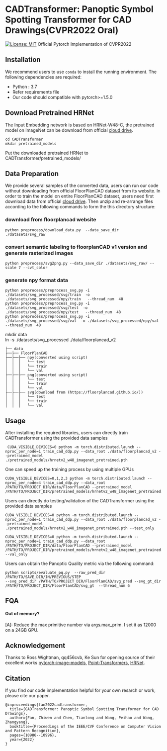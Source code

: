 # CADTransformer: Panoptic Symbol Spotting Transformer for CAD Drawings(CVPR2022 Oral)
[![License: MIT](https://img.shields.io/badge/License-MIT-green.svg)](https://opensource.org/licenses/MIT)
Official Pytorch Implementation of CVPR2022 

## Installation
We recommend users to use `conda` to install the running environment. The following dependencies are required:

- Python : 3.7
- Refer requirements file
- Our code should compatible with pytorch>=1.5.0

## Download Pretrained HRNet
The Input Embedding network is based on HRNet-W48-C, the pretrained model on ImageNet can be download from official [cloud drive](https://github.com/HRNet/HRNet-Image-Classification).
```
cd CADTransformer
mkdir pretrained_models
```
Put the downloaded pretrained HRNet to CADTransformer/pretrained_models/

## Data Preparation
We provide several samples of the converted data, users can run our code without downloading from official FloorPlanCAD dataset from its website.
In order to train the model on entire FloorPlanCAD dataset, users need first download data from official [cloud drive](https://floorplancad.github.io/). Then unzip and re-arrange files according to the following commands to form the this directory structure:

### download from floorplancad website
```
python preprocess/download_data.py  --data_save_dir  ./datasets/svg_raw
```
### convert semantic labeling to floorplanCAD v1 version and generate rasterized images
```
python preprocess/svg2png.py --data_save_dir ./datasets/svg_raw/ --scale 7 --cvt_color
```
### generate npy format data
```
python preprocess/preprocess_svg.py -i ./datasets/svg_processed/svg/train  -o ./datasets/svg_processed/npy/train   --thread_num  48
python preprocess/preprocess_svg.py -i ./datasets/svg_processed/svg/test  -o ./datasets/svg_processed/npy/test   --thread_num  48
python preprocess/preprocess_svg.py -i ./datasets/svg_processed/svg/val  -o ./datasets/svg_processed/npy/val   --thread_num  48
```
mkdir data<br>
ln -s ./datasets/svg_processed   ./data/floorplancad_v2
```
├── data
├──├── FloorPlanCAD
├──├──├── npy(converted using script)
│  │  │   └── test
│  │  │   └── train   
│  │  │   └── val    
├──├──├── png(converted using script)
│  │  │   └── test
│  │  │   └── train  
│  │  │   └── val  
├──├──├── svg(download from (https://floorplancad.github.io/))
│  │  │   └── test
│  │  │   └── train  
│  │  │   └── val  
```

## Usage
After installing the required libraries, users can directly train CADTransformer using the provided data samples
```
 CUDA_VISIBLE_DEVICES=0 python -m torch.distributed.launch --nproc_per_node=1 train_cad_ddp.py --data_root ./data/floorplancad_v2 --pretrained_model ./pretrained_models/hrnetv2_w48_imagenet_pretrained.pth
```
One can speed up the training process by using multiple GPUs
```
CUDA_VISIBLE_DEVICES=0,1,2,3 python -m torch.distributed.launch --nproc_per_node=4 train_cad_ddp.py --data_root /PATH/TO/PROJECT_DIR/data/FloorPlanCAD --pretrained_model /PATH/TO/PROJECT_DIR/pretrained_models/hrnetv2_w48_imagenet_pretrained.pth
```

Users can directly do testing/validation of the CADTransformer using the provided data samples
```
CUDA_VISIBLE_DEVICES=0 python -m torch.distributed.launch --nproc_per_node=1 train_cad_ddp.py --data_root ./data/floorplancad_v2 --pretrained_model ./pretrained_models/hrnetv2_w48_imagenet_pretrained.pth --test_only
```
```
CUDA_VISIBLE_DEVICES=0 python -m torch.distributed.launch --nproc_per_node=1 train_cad_ddp.py --data_root /PATH/TO/PROJECT_DIR/data/FloorPlanCAD --pretrained_model /PATH/TO/PROJECT_DIR/pretrained_models/hrnetv2_w48_imagenet_pretrained.pth --val_only
```

Users can obtain the Panoptic Quality metric via the following command:
```
python scripts/evaluate_pq.py  --raw_pred_dir /PATH/TO/SAVE_DIR/IN/PREVIOUS/STEP 
--svg_pred_dir /PATH/TO/PROJECT_DIR/FloorPlanCAD/svg_pred --svg_gt_dir /PATH/TO/PROJECT_DIR/FloorPlanCAD/svg_gt  --thread_num 6
```
## FQA
#### Out of memory?
[A]: Reduce the max primitive number via args.max_prim. I set it as 12000 on a 24GB GPU.

## Acknowledgement
Thanks to Ross Wightman, qq456cvb, Ke Sun for opening source of their excellent works [pytorch-image-models](https://github.com/rwightman/pytorch-image-models), [Point-Transformers](https://github.com/qq456cvb/Point-Transformers),  [HRNet](https://github.com/HRNet/HRNet-Image-Classification).

## Citation

If you find our code implementation helpful for your own resarch or work, please cite our paper.
```
@inproceedings{fan2022cadtransformer,
  title={CADTransformer: Panoptic Symbol Spotting Transformer for CAD Drawings},
  author={Fan, Zhiwen and Chen, Tianlong and Wang, Peihao and Wang, Zhangyang},
  booktitle={Proceedings of the IEEE/CVF Conference on Computer Vision and Pattern Recognition},
  pages={10986--10996},
  year={2022}
}
```
